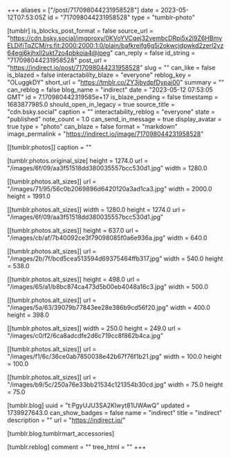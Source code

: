 +++
aliases = ["/post/717098044231958528"]
date = 2023-05-12T07:53:05Z
id = "717098044231958528"
type = "tumblr-photo"

[tumblr]
is_blocks_post_format = false
source_url = "https://cdn.bsky.social/imgproxy/0KVoYVCqej32vembcDRpi5x2l9Z6HBmyELDifiTqZCM/rs:fit:2000:2000:1:0/plain/bafkreifg6g5i2okwcjdpwkd2zerl2yz64egj6kjhxll2ukt7zo4pbkoia4@jpeg"
can_reply = false
id_string = "717098044231958528"
post_url = "https://indirect.io/post/717098044231958528"
slug = ""
can_like = false
is_blazed = false
interactability_blaze = "everyone"
reblog_key = "OLuggkDY"
short_url = "https://tmblr.co/ZY3jbydpfDypai00"
summary = ""
can_reblog = false
blog_name = "indirect"
date = "2023-05-12 07:53:05 GMT"
id = 7.170980442319585e+17
is_blaze_pending = false
timestamp = 1683877985.0
should_open_in_legacy = true
source_title = "cdn.bsky.social"
caption = ""
interactability_reblog = "everyone"
state = "published"
note_count = 1.0
can_send_in_message = true
display_avatar = true
type = "photo"
can_blaze = false
format = "markdown"
image_permalink = "https://indirect.io/image/717098044231958528"

[[tumblr.photos]]
caption = ""

[tumblr.photos.original_size]
height = 1274.0
url = "/images/6f/09/aa3f51518dd380035557bcc530d1.jpg"
width = 1280.0

[[tumblr.photos.alt_sizes]]
url = "/images/71/95/56c0b2069896d6420120a3ad1ca3.jpg"
width = 2000.0
height = 1991.0

[[tumblr.photos.alt_sizes]]
width = 1280.0
height = 1274.0
url = "/images/6f/09/aa3f51518dd380035557bcc530d1.jpg"

[[tumblr.photos.alt_sizes]]
height = 637.0
url = "/images/cb/af/7b40092ce3f79098085f0a6e936a.jpg"
width = 640.0

[[tumblr.photos.alt_sizes]]
url = "/images/2b/7f/bcd5cea513594d69375464ffb317.jpg"
width = 540.0
height = 538.0

[[tumblr.photos.alt_sizes]]
height = 498.0
url = "/images/65/a1/b8bc874ca473d5b00eb4048a16c3.jpg"
width = 500.0

[[tumblr.photos.alt_sizes]]
url = "/images/5a/63/39079b77843ee28e386b9cd56f20.jpg"
width = 400.0
height = 398.0

[[tumblr.photos.alt_sizes]]
width = 250.0
height = 249.0
url = "/images/c0/f2/6ca8adcdfe2d6c719cc8f862b4ca.jpg"

[[tumblr.photos.alt_sizes]]
url = "/images/f1/6c/36ce0ab7850038e42b67f76f1b21.jpg"
width = 100.0
height = 100.0

[[tumblr.photos.alt_sizes]]
url = "/images/b9/5c/250a76e33bb21534c121354b30cd.jpg"
width = 75.0
height = 75.0

[tumblr.blog]
uuid = "t:PgyUJU3SA2Klwyt81UWAwQ"
updated = 1739927643.0
can_show_badges = false
name = "indirect"
title = "indirect"
description = ""
url = "https://indirect.io/"

[tumblr.blog.tumblrmart_accessories]

[tumblr.reblog]
comment = ""
tree_html = ""
+++
